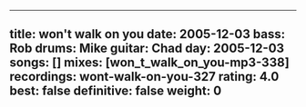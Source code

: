 
---
title: won't walk on you
date: 2005-12-03
bass:	Rob
drums:	Mike
guitar:	Chad
day: 2005-12-03
songs: []
mixes: [won_t_walk_on_you-mp3-338]
recordings: wont-walk-on-you-327
rating: 4.0
best: false
definitive: false
weight: 0
---
